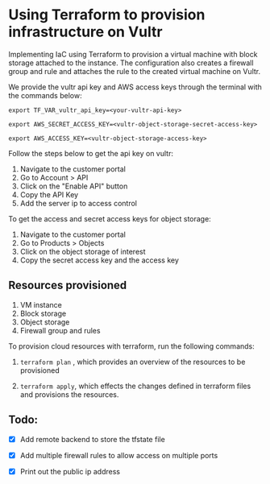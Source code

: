 # Using Terraform to provision infrastructure on Vultr
Implementing IaC using Terraform to provision a virtual machine with block storage attached to the instance. The configuration also creates a firewall group and rule and attaches the rule to the created virtual machine on Vultr.

We provide the vultr api key and AWS access keys through the terminal with the commands below:
 
`export TF_VAR_vultr_api_key=<your-vultr-api-key>`

`export AWS_SECRET_ACCESS_KEY=<vultr-object-storage-secret-access-key>`

`export AWS_ACCESS_KEY=<vultr-object-storage-access-key>`

Follow the steps below to get the api key on vultr:
1. Navigate to the customer portal
2. Go to Account > API
3. Click on the "Enable API" button
4. Copy the API Key
5. Add the server ip to access control

To get the access and secret access keys for object storage:
1. Navigate to the customer portal
2. Go to Products > Objects
3. Click on the object storage of interest
4. Copy the secret access key and the access key


## Resources provisioned 
1. VM instance
2. Block storage
3. Object storage
4. Firewall group and rules

To provision cloud resources with terraform, run the following commands:

1. `terraform plan` , which provides an overview of the resources to be provisioned

2. `terraform apply`, which effects the changes defined in terraform files and provisions the resources.

## Todo:
- [x] Add remote backend to store the tfstate file
- [x] Add multiple firewall rules to allow access on multiple ports
- [x] Print out the public ip address

